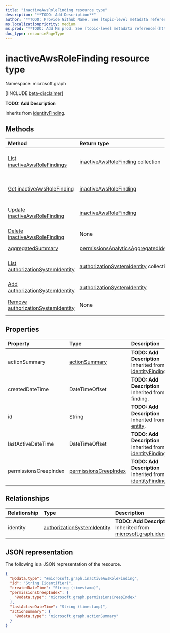 ```yaml
---
title: "inactiveAwsRoleFinding resource type"
description: "**TODO: Add Description**"
author: "**TODO: Provide Github Name. See [topic-level metadata reference](https://aka.ms/msgo?pagePath=Document-APIs/Guidelines/Metadata)**"
ms.localizationpriority: medium
ms.prod: "**TODO: Add MS prod. See [topic-level metadata reference](https://aka.ms/msgo?pagePath=Document-APIs/Guidelines/Metadata)**"
doc_type: resourcePageType
---
```


# inactiveAwsRoleFinding resource type

Namespace: microsoft.graph

[!INCLUDE [beta-disclaimer](../../includes/beta-disclaimer.md)]

**TODO: Add Description**


Inherits from [identityFinding](../resources/identityfinding.md).

## Methods
|Method|Return type|Description|
|:---|:---|:---|
|[List inactiveAwsRoleFindings](../api/inactiveawsrolefinding-list.md)|[inactiveAwsRoleFinding](../resources/inactiveawsrolefinding.md) collection|Get a list of the [inactiveAwsRoleFinding](../resources/inactiveawsrolefinding.md) objects and their properties.|
|[Get inactiveAwsRoleFinding](../api/inactiveawsrolefinding-get.md)|[inactiveAwsRoleFinding](../resources/inactiveawsrolefinding.md)|Read the properties and relationships of an [inactiveAwsRoleFinding](../resources/inactiveawsrolefinding.md) object.|
|[Update inactiveAwsRoleFinding](../api/inactiveawsrolefinding-update.md)|[inactiveAwsRoleFinding](../resources/inactiveawsrolefinding.md)|Update the properties of an [inactiveAwsRoleFinding](../resources/inactiveawsrolefinding.md) object.|
|[Delete inactiveAwsRoleFinding](../api/inactiveawsrolefinding-delete.md)|None|Delete an [inactiveAwsRoleFinding](../resources/inactiveawsrolefinding.md) object.|
|[aggregatedSummary](../api/inactiveawsrolefinding-aggregatedsummary.md)|[permissionsAnalyticsAggregatedIdentitySummary](../resources/permissionsanalyticsaggregatedidentitysummary.md)|**TODO: Add Description**|
|[List authorizationSystemIdentity](../api/inactiveawsrolefinding-list-identity.md)|[authorizationSystemIdentity](../resources/authorizationsystemidentity.md) collection|Get the authorizationSystemIdentity resources from the identity navigation property.|
|[Add authorizationSystemIdentity](../api/inactiveawsrolefinding-post-identity.md)|[authorizationSystemIdentity](../resources/authorizationsystemidentity.md)|Add identity by posting to the identity collection.|
|[Remove authorizationSystemIdentity](../api/inactiveawsrolefinding-delete-identity.md)|None|Remove an [authorizationSystemIdentity](../resources/authorizationsystemidentity.md) object.|

## Properties
|Property|Type|Description|
|:---|:---|:---|
|actionSummary|[actionSummary](../resources/actionsummary.md)|**TODO: Add Description** Inherited from [identityFinding](../resources/identityfinding.md).|
|createdDateTime|DateTimeOffset|**TODO: Add Description** Inherited from [finding](../resources/finding.md).|
|id|String|**TODO: Add Description** Inherited from [entity](../resources/entity.md).|
|lastActiveDateTime|DateTimeOffset|**TODO: Add Description** Inherited from [identityFinding](../resources/identityfinding.md).|
|permissionsCreepIndex|[permissionsCreepIndex](../resources/permissionscreepindex.md)|**TODO: Add Description** Inherited from [identityFinding](../resources/identityfinding.md).|

## Relationships
|Relationship|Type|Description|
|:---|:---|:---|
|identity|[authorizationSystemIdentity](../resources/authorizationsystemidentity.md)|**TODO: Add Description** Inherited from [microsoft.graph.identityFinding](../resources/identityfinding.md)|

## JSON representation
The following is a JSON representation of the resource.
<!-- {
  "blockType": "resource",
  "keyProperty": "id",
  "@odata.type": "microsoft.graph.inactiveAwsRoleFinding",
  "baseType": "microsoft.graph.identityFinding",
  "openType": false
}
-->
``` json
{
  "@odata.type": "#microsoft.graph.inactiveAwsRoleFinding",
  "id": "String (identifier)",
  "createdDateTime": "String (timestamp)",
  "permissionsCreepIndex": {
    "@odata.type": "microsoft.graph.permissionsCreepIndex"
  },
  "lastActiveDateTime": "String (timestamp)",
  "actionSummary": {
    "@odata.type": "microsoft.graph.actionSummary"
  }
}
```


